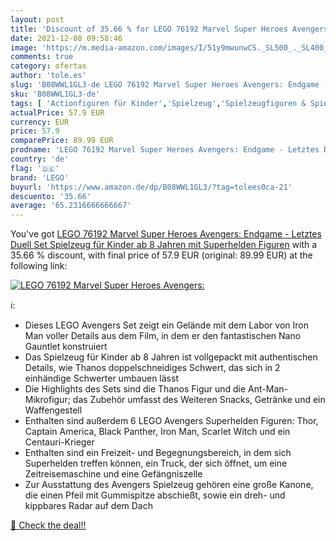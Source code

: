 ```yaml
---
layout: post
title: 'Discount of 35.66 % for LEGO 76192 Marvel Super Heroes Avengers:'
date: 2021-12-08 09:58:46
image: 'https://m.media-amazon.com/images/I/51y9mwunwCS._SL500_._SL400_.jpg'
comments: true
category: ofertas
author: 'tole.es'
slug: 'B08WWL1GL3-de LEGO 76192 Marvel Super Heroes Avengers: Endgame - Letztes...'
sku: 'B08WWL1GL3-de'
tags: [ 'Actionfiguren für Kinder','Spielzeug','Spielzeugfiguren & Spielsets','lego', ]
actualPrice: 57.9 EUR
currency: EUR
price: 57.9
comparePrice: 89.99 EUR
prodname: 'LEGO 76192 Marvel Super Heroes Avengers: Endgame - Letztes Duell Set  Spielzeug für Kinder ab 8 Jahren mit Superhelden Figuren'
country: 'de'
flag: '🇩🇪'
brand: 'LEGO'
buyurl: 'https://www.amazon.de/dp/B08WWL1GL3/?tag=tolees0ca-21'
descuento: '35.66'
average: '65.2316666666667'
---
```


You've got [LEGO 76192 Marvel Super Heroes Avengers: Endgame - Letztes Duell Set  Spielzeug für Kinder ab 8 Jahren mit Superhelden Figuren](https://www.amazon.de/dp/B08WWL1GL3/?tag=tolees0ca-21) with a  35.66 % discount, with final price of 57.9 EUR (original: 89.99 EUR) at the following link:

[![LEGO 76192 Marvel Super Heroes Avengers:](https://m.media-amazon.com/images/I/51y9mwunwCS._SL500_._SL400_.jpg)](https://www.amazon.de/dp/B08WWL1GL3/?tag=tolees0ca-21)

ℹ️:

- Dieses LEGO Avengers Set zeigt ein Gelände mit dem Labor von Iron Man voller Details aus dem Film, in dem er den fantastischen Nano Gauntlet konstruiert
- Das Spielzeug für Kinder ab 8 Jahren ist vollgepackt mit authentischen Details, wie Thanos doppelschneidiges Schwert, das sich in 2 einhändige Schwerter umbauen lässt
- Die Highlights des Sets sind die Thanos Figur und die Ant-Man-Mikrofigur; das Zubehör umfasst des Weiteren Snacks, Getränke und ein Waffengestell
- Enthalten sind außerdem 6 LEGO Avengers Superhelden Figuren: Thor, Captain America, Black Panther, Iron Man, Scarlet Witch und ein Centauri-Krieger
- Enthalten sind ein Freizeit- und Begegnungsbereich, in dem sich Superhelden treffen können, ein Truck, der sich öffnet, um eine Zeitreisemaschine und eine Gefängniszelle
- Zur Ausstattung des Avengers Spielzeug gehören eine große Kanone, die einen Pfeil mit Gummispitze abschießt, sowie ein dreh- und kippbares Radar auf dem Dach

[🛒 Check the deal!!](https://www.amazon.de/dp/B08WWL1GL3/?tag=tolees0ca-21)
